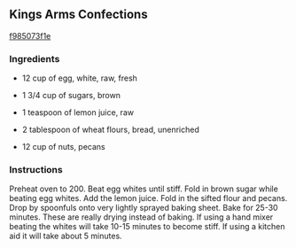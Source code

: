 ## Kings Arms Confections

[f985073f1e](http://www.food.com/recipe/kings-arms-confections-50242)

### Ingredients

 - 12 cup of egg, white, raw, fresh

 - 1 3/4 cup of sugars, brown

 - 1 teaspoon of lemon juice, raw

 - 2 tablespoon of wheat flours, bread, unenriched

 - 12 cup of nuts, pecans

### Instructions

Preheat oven to 200. Beat egg whites until stiff. Fold in brown sugar while beating egg whites. Add the lemon juice. Fold in the sifted flour and pecans. Drop by spoonfuls onto very lightly sprayed baking sheet. Bake for 25-30 minutes. These are really drying instead of baking. If using a hand mixer beating the whites will take 10-15 minutes to become stiff. If using a kitchen aid it will take about 5 minutes.